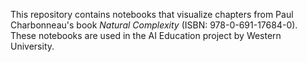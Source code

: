This repository contains notebooks that visualize chapters from Paul Charbonneau's book _Natural Complexity_ (ISBN: 978-0-691-17684-0). These notebooks are used in the AI Education project by Western University.
